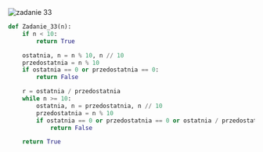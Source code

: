 <picture>
  <source srcset="../../srt/zbior_zadan/33.png" media="(prefers-color-scheme: light)">
  <source srcset="../../srt/zbior_zadan/black_33.png" media="(prefers-color-scheme: dark)">
  <img src="../../srt/zbior_zadan/black_33.png" alt="zadanie 33">
</picture>

```python
def Zadanie_33(n):
    if n < 10:
        return True

    ostatnia, n = n % 10, n // 10
    przedostatnia = n % 10
    if ostatnia == 0 or przedostatnia == 0:
        return False

    r = ostatnia / przedostatnia
    while n >= 10:
        ostatnia, n = przedostatnia, n // 10
        przedostatnia = n % 10
        if ostatnia == 0 or przedostatnia == 0 or ostatnia / przedostatnia != r:
            return False

    return True



```

